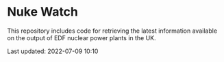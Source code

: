 # Nuke Watch

This repository includes code for retrieving the latest information available on the output of EDF nuclear power plants in the UK.

Last updated: 2022-07-09 10:10